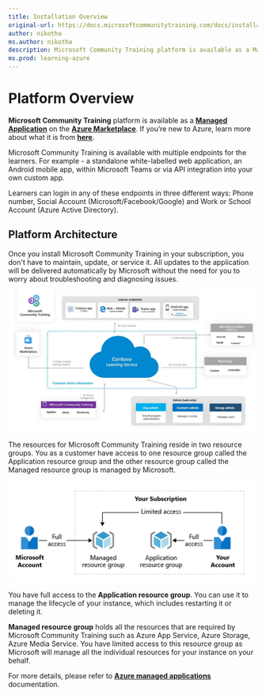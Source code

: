 ```yaml
---
title: Installation Overview
original-url: https://docs.microsoftcommunitytraining.com/docs/installation-overview
author: nikotha
ms.author: nikotha
description: Microsoft Community Training platform is available as a Managed Application on the Azure Marketplace.
ms.prod: learning-azure
---
```


# Platform Overview

**Microsoft Community Training** platform is available as a [**Managed Application**](/azure/managed-applications/overview) on the [**Azure Marketplace**](https://azuremarketplace.microsoft.com/en-us). If you’re new to Azure, learn more about what it is from [**here**](https://azure.microsoft.com/overview/what-is-azure/).

Microsoft Community Training is available with multiple endpoints for the learners. For example - a standalone white-labelled web application, an Android mobile app, within Microsoft Teams or via API integration into your own custom app.

Learners can login in any of these endpoints in three different ways: Phone number, Social Account (Microsoft/Facebook/Google) and Work or School Account (Azure Active Directory).

## Platform Architecture

Once you install Microsoft Community Training in your subscription, you don't have to maintain, update, or service it. All updates to the application will be delivered automatically by Microsoft without the need for you to worry about troubleshooting and diagnosing issues.

![Highlevel Architecture](../../media/Highlevel_Architecture.JPG)

The resources for Microsoft Community Training reside in two resource groups. You as a customer have access to one resource group called the Application resource group and the other resource group called the Managed resource group is managed by Microsoft.

![Managed resource group](../../media/image%2812%29.png)

You have full access to the **Application resource group**. You can use it to manage the lifecycle of your instance, which includes restarting it or deleting it.

**Managed resource group** holds all the resources that are required by Microsoft Community Training such as Azure App Service, Azure Storage, Azure Media Service. You have limited access to this resource group as Microsoft will manage all the individual resources for your instance on your behalf.

For more details, please refer to [**Azure managed applications**](/azure/managed-applications/overview) documentation.
<!---
## Steps to setup Microsoft Community Training platform

Once you have decided your preferred endpoint and login type, follow the steps below to setup and install Microsoft Community Training for your organization:

**Step 1:** [**Get an Azure subscription**](https://azure.microsoft.com/pricing/purchase-options/pay-as-you-go/) 

**Step 2:** [**Install from Azure Marketplace**](../../infrastructure-management/install-your-platform-instance/installation-guide-detailed-steps.md)

**Step 3:** [**Create the Mobile App and Publish**](../../infrastructure-management/install-your-platform-instance/create-publish-mobile-app.md)

**Step 4:** [**Get started on the portal**](../../get-started/step-by-step-configuration-guide.md)
--->